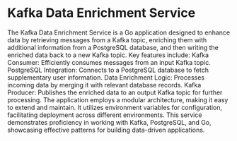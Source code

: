 # Kafka Data Enrichment Service
The Kafka Data Enrichment Service is a Go application designed to enhance data by retrieving messages from a Kafka topic, enriching them with additional information from a PostgreSQL database, and then writing the enriched data back to a new Kafka topic.
Key features include:
Kafka Consumer: Efficiently consumes messages from an input Kafka topic.
PostgreSQL Integration: Connects to a PostgreSQL database to fetch supplementary user information.
Data Enrichment Logic: Processes incoming data by merging it with relevant database records.
Kafka Producer: Publishes the enriched data to an output Kafka topic for further processing.
The application employs a modular architecture, making it easy to extend and maintain. It utilizes environment variables for configuration, facilitating deployment across different environments. This service demonstrates proficiency in working with Kafka, PostgreSQL, and Go, showcasing effective patterns for building data-driven applications.

